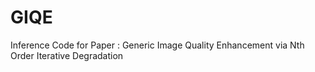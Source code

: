 # GIQE
Inference Code for Paper : Generic Image Quality Enhancement via Nth Order Iterative Degradation
